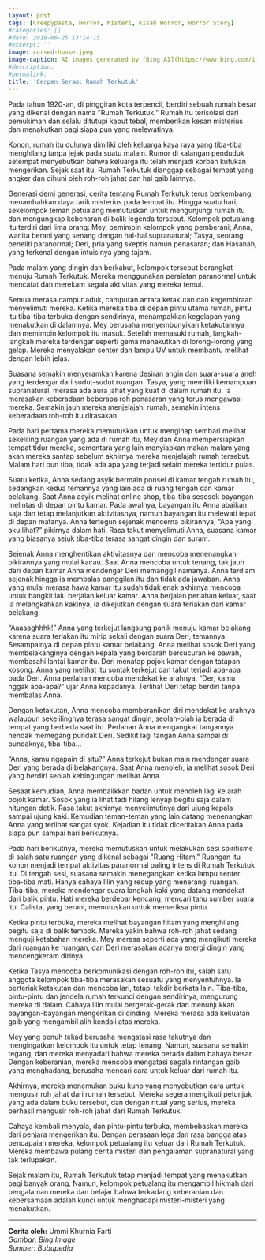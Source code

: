 ```yaml
---
layout: post
tags: [Creepypasta, Horror, Misteri, Kisah Horror, Horror Story]
#categories: []
#date: 2019-06-25 13:14:15
#excerpt: ''
image: cursed-house.jpeg
image-caption: AI images generated by [Bing AI](https://www.bing.com/images/create/rumah-terkutuk2c-atmosfer-horor-mencekam2c-malam-har/1-669295c4f9674c9587db9c62b0ad1ca2?id=slroS2X%2bNfR0nM29UNCMng%3d%3d&view=detailv2&idpp=genimg&thId=OIG1.V_cAAmdcvp5CEz8q49D3&FORM=GCRIDP&mode=overlay)
#description:
#permalink:
title: 'Cerpen Seram: Rumah Terkutuk'
---
```





Pada tahun 1920-an, di pinggiran kota terpencil, berdiri sebuah rumah besar yang dikenal dengan nama "Rumah Terkutuk." Rumah itu terisolasi dari pemukiman dan selalu ditutupi kabut tebal, memberikan kesan misterius dan menakutkan bagi siapa pun yang melewatinya.

Konon, rumah itu dulunya dimiliki oleh keluarga kaya raya yang tiba-tiba menghilang tanpa jejak pada suatu malam. Rumor di kalangan penduduk setempat menyebutkan bahwa keluarga itu telah menjadi korban kutukan mengerikan. Sejak saat itu, Rumah Terkutuk dianggap sebagai tempat yang angker dan dihuni oleh roh-roh jahat dan hal gaib lainnya.

Generasi demi generasi, cerita tentang Rumah Terkutuk terus berkembang, menambahkan daya tarik misterius pada tempat itu. Hingga suatu hari, sekelompok teman petualang memutuskan untuk mengunjungi rumah itu dan mengungkap kebenaran di balik legenda tersebut. Kelompok petualang itu terdiri dari lima orang: Mey, pemimpin kelompok yang pemberani; Anna, wanita berani yang senang dengan hal-hal supranatural; Tasya, seorang peneliti paranormal; Deri, pria yang skeptis namun penasaran; dan Hasanah, yang terkenal dengan intuisinya yang tajam.

Pada malam yang dingin dan berkabut, kelompok tersebut berangkat menuju Rumah Terkutuk. Mereka menggunakan peralatan paranormal untuk mencatat dan merekam segala aktivitas yang mereka temui.

Semua merasa campur aduk, campuran antara ketakutan dan kegembiraan menyelimuti mereka. Ketika mereka tiba di depan pintu utama rumah, pintu itu tiba-tiba terbuka dengan sendirinya, menampakkan kegelapan yang menakutkan di dalamnya. Mey berusaha menyembunyikan ketakutannya dan memimpin kelompok itu masuk. Setelah memasuki rumah, langkah-langkah mereka terdengar seperti gema menakutkan di lorong-lorong yang gelap. Mereka menyalakan senter dan lampu UV untuk membantu melihat dengan lebih jelas.

Suasana semakin menyeramkan karena desiran angin dan suara-suara aneh yang terdengar dari sudut-sudut ruangan. Tasya, yang memiliki kemampuan supranatural, merasa ada aura jahat yang kuat di dalam rumah itu. Ia merasakan keberadaan beberapa roh penasaran yang terus mengawasi mereka. Semakin jauh mereka menjelajahi rumah, semakin intens keberadaan roh-roh itu dirasakan.

Pada hari pertama mereka memutuskan untuk menginap sembari melihat sekeliling ruangan yang ada di rumah itu, Mey dan Anna mempersiapkan tempat tidur mereka, sementara yang lain menyiapkan makan malam yang akan mereka santap sebelum akhirnya mereka menjelajah rumah tersebut. Malam hari pun tiba, tidak ada apa yang terjadi selain mereka tertidur pulas.

Suatu ketika, Anna sedang asyik bermain ponsel di kamar tengah rumah itu, sedangkan kedua temannya yang lain ada di ruang tengah dan kamar belakang. Saat Anna asyik melihat online shop, tiba-tiba sesosok bayangan melintas di depan pintu kamar. Pada awalnya, bayangan itu Anna abaikan saja dan tetap melanjutkan aktivitasnya, namun bayangan itu melewati tepat di depan matanya. Anna tertegun sejenak mencerna pikirannya, “Apa yang aku lihat?” pikirnya dalam hati. Rasa takut menyelimuti Anna, suasana kamar yang biasanya sejuk tiba-tiba terasa sangat dingin dan suram.

Sejenak Anna menghentikan aktivitasnya dan mencoba menenangkan pikirannya yang mulai kacau. Saat Anna mencoba untuk tenang, tak jauh dari depan kamar Anna mendengar Deri memanggil namanya. Anna terdiam sejenak hingga ia membalas panggilan itu dan tidak ada jawaban. Anna yang mulai merasa hawa kamar itu sudah tidak enak akhirnya mencoba untuk bangkit lalu berjalan keluar kamar. Anna berjalan perlahan keluar, saat ia melangkahkan kakinya, ia dikejutkan dengan suara teriakan dari kamar belakang.

“Aaaaaghhhk!” Anna yang terkejut langsung panik menuju kamar belakang karena suara teriakan itu mirip sekali dengan suara Deri, temannya. Sesampainya di depan pintu kamar belakang, Anna melihat sosok Deri yang membelakanginya dengan kepala yang berdarah bercucuran ke bawah, membasahi lantai kamar itu. Deri menatap pojok kamar dengan tatapan kosong. Anna yang melihat itu sontak terkejut dan takut terjadi apa-apa pada Deri. Anna perlahan mencoba mendekat ke arahnya. “Der, kamu nggak apa-apa?” ujar Anna kepadanya. Terlihat Deri tetap berdiri tanpa membalas Anna.

Dengan ketakutan, Anna mencoba memberanikan diri mendekat ke arahnya walaupun sekelilingnya terasa sangat dingin, seolah-olah ia berada di tempat yang berbeda saat itu. Perlahan Anna mengangkat tangannya hendak memegang pundak Deri. Sedikit lagi tangan Anna sampai di pundaknya, tiba-tiba...

“Anna, kamu ngapain di situ?” Anna terkejut bukan main mendengar suara Deri yang berada di belakangnya. Saat Anna menoleh, ia melihat sosok Deri yang berdiri seolah kebingungan melihat Anna.

Sesaat kemudian, Anna membalikkan badan untuk menoleh lagi ke arah pojok kamar. Sosok yang ia lihat tadi hilang lenyap begitu saja dalam hitungan detik. Rasa takut akhirnya menyelimutinya dari ujung kepala sampai ujung kaki. Kemudian teman-teman yang lain datang menenangkan Anna yang terlihat sangat syok. Kejadian itu tidak diceritakan Anna pada siapa pun sampai hari berikutnya.

Pada hari berikutnya, mereka memutuskan untuk melakukan sesi spiritisme di salah satu ruangan yang dikenal sebagai "Ruang Hitam." Ruangan itu konon menjadi tempat aktivitas paranormal paling intens di Rumah Terkutuk itu. Di tengah sesi, suasana semakin menegangkan ketika lampu senter tiba-tiba mati. Hanya cahaya lilin yang redup yang menerangi ruangan. Tiba-tiba, mereka mendengar suara langkah kaki yang datang mendekat dari balik pintu. Hati mereka berdebar kencang, mencari tahu sumber suara itu. Calista, yang berani, memutuskan untuk memeriksa pintu.

Ketika pintu terbuka, mereka melihat bayangan hitam yang menghilang begitu saja di balik tembok. Mereka yakin bahwa roh-roh jahat sedang menguji ketabahan mereka. Mey merasa seperti ada yang mengikuti mereka dari ruangan ke ruangan, dan Deri merasakan adanya energi dingin yang mencengkeram dirinya.

Ketika Tasya mencoba berkomunikasi dengan roh-roh itu, salah satu anggota kelompok tiba-tiba merasakan sesuatu yang menyentuhnya. Ia berteriak ketakutan dan mencoba lari, tetapi takdir berkata lain. Tiba-tiba, pintu-pintu dan jendela rumah terkunci dengan sendirinya, mengurung mereka di dalam. Cahaya lilin mulai bergerak-gerak dan menunjukkan bayangan-bayangan mengerikan di dinding. Mereka merasa ada kekuatan gaib yang mengambil alih kendali atas mereka.

Mey yang penuh tekad berusaha mengatasi rasa takutnya dan mengingatkan kelompok itu untuk tetap tenang. Namun, suasana semakin tegang, dan mereka menyadari bahwa mereka berada dalam bahaya besar. Dengan keberanian, mereka mencoba mengatasi segala rintangan gaib yang menghadang, berusaha mencari cara untuk keluar dari rumah itu.

Akhirnya, mereka menemukan buku kuno yang menyebutkan cara untuk mengusir roh jahat dari rumah tersebut. Mereka segera mengikuti petunjuk yang ada dalam buku tersebut, dan dengan ritual yang serius, mereka berhasil mengusir roh-roh jahat dari Rumah Terkutuk.

Cahaya kembali menyala, dan pintu-pintu terbuka, membebaskan mereka dari penjara mengerikan itu. Dengan perasaan lega dan rasa bangga atas pencapaian mereka, kelompok petualang itu keluar dari Rumah Terkutuk. Mereka membawa pulang cerita misteri dan pengalaman supranatural yang tak terlupakan.

Sejak malam itu, Rumah Terkutuk tetap menjadi tempat yang menakutkan bagi banyak orang. Namun, kelompok petualang itu mengambil hikmah dari pengalaman mereka dan belajar bahwa terkadang keberanian dan kebersamaan adalah kunci untuk menghadapi misteri-misteri yang menakutkan.

----

**Cerita oleh:** Ummi Khurnia Farti  
_Gambar: Bing Image_  
_Sumber: Bubupedia_
